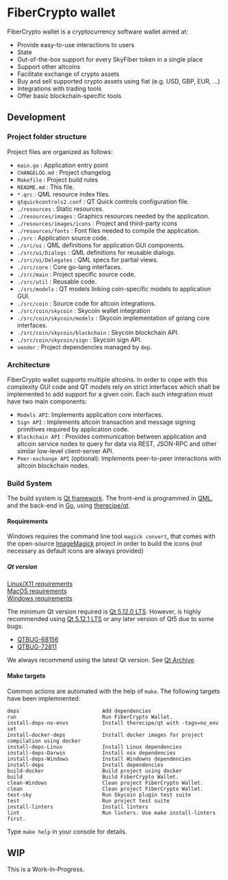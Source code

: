 # FiberCrypto wallet

FiberCrypto wallet is a cryptocurrency software wallet aimed at:

- Provide easy-to-use interactions to users
- State
- Out-of-the-box support for every SkyFiber token in a single place
- Support other altcoins
- Facilitate exchange of crypto assets
- Buy and sell supported crypto assets using fiat (e.g. USD, GBP, EUR, ...)
- Integrations with trading tools
- Offer basic blockchain-specific tools

## Development

### Project folder structure

Project files are organized as follows:

- `main.go` : Application entry point
- `CHANGELOG.md` : Project changelog
- `Makefile` : Project build rules
- `README.md` : This file.
- `*.qrc` : QML resource index files.
- `qtquickcontrols2.conf` : QT Quick controls configuration file.
- `./resources` : Static resources.
- `./resources/images` : Graphics resources needed by the application.
- `./resources/images/icons` : Project and third-party icons
- `./resources/fonts` : Font files needed to compile the application.
- `./src` : Application source code.
- `./src/ui` : QML definitions for application GUI components.
- `./src/ui/Dialogs` : QML definitions for reusable dialogs.
- `./src/ui/Delegates` : QML specs for partial views.
- `./src/core` : Core go-lang interfaces.
- `./src/main` : Project specific source code.
- `./src/util` : Reusable code.
- `./src/models` : QT models linking coin-specific models to application GUI.
- `./src/coin` : Source code for altcoin integrations.
- `./src/coin/skycoin` : Skycoin wallet integration
- `./src/coin/skycoin/models` : Skycoin implementation of golang core interfaces.
- `./src/coin/skycoin/blockchain` : Skycoin blockchain API.
- `./src/coin/skycoin/sign` : Skycoin sign API.
- `vendor` : Project dependencies managed by `dep`.

### Architecture

FiberCrypto wallet supports multiple altcoins. In order to cope with this complexity GUI code and QT models rely on strict interfaces which shall be implemented to add support for a given coin. Each such integration must have two main components:

- `Models API`: Implements application core interfaces.
- `Sign API` : Implements altcoin transaction and message signing primitives required by application code.
- `Blockchain API` : Provides communication between application and altcoin service nodes to query for data via REST, JSON-RPC and other similar low-level client-server API.
- `Peer-exchange API` (optional): Implements peer-to-peer interactions with altcoin blockchain nodes.

### Build System

The build system is [Qt framework](https://www.qt.io/ "The Qt Company"). The front-end is programmed in [QML](http://doc.qt.io/qt-5/qmlapplications.html "QML Applications"), and the back-end in [Go](https://golang.org/ "The Go Programming Language"), using [therecipe/qt](https://github.com/therecipe/qt/ "therecipe/qt").

#### Requirements

Windows requires the command line tool `magick convert`, that comes with the open-source [ImageMagick](https://imagemagick.org) project in order to build the icons (not necessary as default icons are always provided)

##### Qt version

[Linux/X11 requirements](http://doc.qt.io/qt-5/linux.html)  
[MacOS requirements](http://doc.qt.io/qt-5/macos.html)  
[Windows requirements](http://doc.qt.io/qt-5/windows.html)  

The minimum Qt version required is [Qt 5.12.0 LTS](https://download.qt.io/archive/qt/5.12/5.12.0/ "Qt Archive"). However, is highly recommended using [Qt 5.12.1 LTS](https://download.qt.io/archive/qt/5.12/5.12.1/ "Qt Archive") or any later version of Qt5 due to some bugs:  
- [QTBUG-68156](https://bugreports.qt.io/browse/QTBUG-68156 "Incompatible version of OpenSSL on Ubuntu 18.04")  
- [QTBUG-72811](https://bugreports.qt.io/browse/QTBUG-72811 "[Reg 5.11 -> 5.12] QQC2 buttons not react to click when holding for about a second")

We always recommend using the latest Qt version. See [Qt Archive](https://download.qt.io/archive/qt/ "Qt Archive").

#### Make targets

Common actions are automated with the help of `make`. The following targets have been implemnented:

```
deps                           Add dependencies
run                            Run FiberCrypto Wallet.
install-deps-no-envs           Install therecipe/qt with -tags=no_env set
install-docker-deps            Install docker images for project compilation using docker
install-deps-Linux             Install Linux dependencies
install-deps-Darwin            Install osx dependencies
install-deps-Windows           Install Windowns dependencies
install-deps                   Install dependencies
build-docker                   Build project using docker
build                          Build FiberCrypto Wallet.
clean-Windows                  Clean project FiberCrypto Wallet.
clean                          Clean project FiberCrypto Wallet.
test-sky                       Run Skycoin plugin test suite
test                           Run project test suite
install-linters                Install linters
lint                           Run linters. Use make install-linters first.
```

Type `make help` in your console for details.

## WIP
This is a Work-In-Progress.
